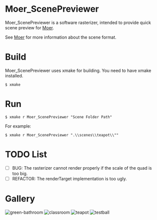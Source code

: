 # Moer_ScenePreviewer
Moer_ScenePreviewer is a software rasterizer, intended to provide quick scene preview for [Moer](https://github.com/NJUCG/Moer).

See [Moer](https://github.com/NJUCG/Moer) for more information about the scene format.


# Build
Moer_ScenePreviewer uses xmake for building. You need to have xmake installed.
```
$ xmake
```

# Run
```
$ xmake r Moer_ScenePreviewer "Scene Folder Path"
```
For example:
```
$ xmake r Moer_ScenePreviewer ".\\scenes\\teapot\\""
```

# TODO List
- [ ] BUG: The rasterizer cannot render properly if the scale of the quad is too big.
- [ ] REFACTOR: The renderTarget implementation is too ugly.

# Gallery
![green-bathroom](https://z4a.net/images/2023/10/22/green-bathroom.md.png)
![classroom](https://z4a.net/images/2023/10/22/classroom.md.png)
![teapot](https://z4a.net/images/2023/10/22/teapot.md.png)
![testball](https://z4a.net/images/2023/10/22/testball.md.png)
